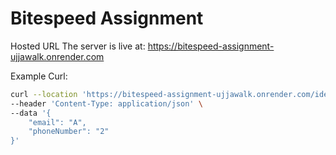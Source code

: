 # Bitespeed Assignment

Hosted URL
The server is live at:
https://bitespeed-assignment-ujjawalk.onrender.com

Example Curl:
```bash
curl --location 'https://bitespeed-assignment-ujjawalk.onrender.com/identify' \
--header 'Content-Type: application/json' \
--data '{
    "email": "A",
    "phoneNumber": "2"
}'
```
